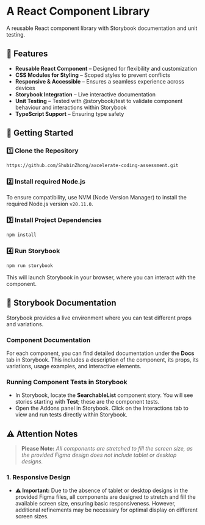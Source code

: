 # **A React Component Library**

A reusable React component library with Storybook documentation and unit testing.

## **📌 Features**

- **Reusable React Component** – Designed for flexibility and customization
- **CSS Modules for Styling** – Scoped styles to prevent conflicts
- **Responsive & Accessible** – Ensures a seamless experience across devices
- **Storybook Integration** – Live interactive documentation
- **Unit Testing** – Tested with @storybook/test to validate component behaviour and interactions within Storybook
- **TypeScript Support** – Ensuring type safety

## **🚀 Getting Started**

### **1️⃣ Clone the Repository**

```sh
https://github.com/ShubinZhong/axcelerate-coding-assessment.git
```

### **2️⃣ Install required Node.js**

To ensure compatibility, use NVM (Node Version Manager) to install the required Node.js version `v20.11.0`.

### **3️⃣ Install Project Dependencies**

```sh
npm install
```

### **4️⃣ Run Storybook**

```sh
npm run storybook
```

This will launch Storybook in your browser, where you can interact with the component.

## **📖 Storybook Documentation**

Storybook provides a live environment where you can test different props and variations.

### Component Documentation

For each component, you can find detailed documentation under the **Docs** tab in Storybook. This includes a description of the component, its props, its variations, usage examples, and interactive elements.

### Running Component Tests in Storybook

- In Storybook, locate the **SearchableList** component story. You will see stories starting with **Test**; these are the component tests.
- Open the Addons panel in Storybook.
  Click on the Interactions tab to view and run tests directly within Storybook.

## **⚠️ Attention Notes**

> **Please Note:** _All components are stretched to fill the screen size, as the provided Figma design does not include tablet or desktop designs._

### 1. **Responsive Design**

- **⚠️ Important:** Due to the absence of tablet or desktop designs in the provided Figma files, all components are designed to stretch and fill the available screen size, ensuring basic responsiveness. However, additional refinements may be necessary for optimal display on different screen sizes.
